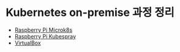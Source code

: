 # Kubernetes on-premise 과정 정리

- [Raspberry Pi Microk8s](docs/01-rasp-microk8s.md)
- [Raspberry Pi Kubespray](docs/02-rasp-kubespray.md)
- [VirtualBox](docs/03-virtualbox.md)
